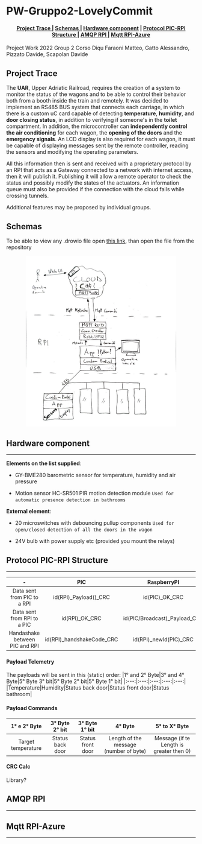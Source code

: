 # PW-Gruppo2-LovelyCommit
<div align="center">  
<h4>
    <a href="#project-trace"> Project Trace </a>
  | <a href="#schemas"> Schemas </a>
  | <a href="#hardware-component"> Hardware component</a>
  | <a href="#protocol-pic-rpi-structure"> Protocol PIC-RPI Structure </a>
  | <a href="#amqp-rpi"> AMQP RPI </a>
  | <a href="#mqtt-rpi-azure"> Mqtt RPI-Azure </a>
</h4>
</div>
Project Work 2022 Group 2 Corso Diqu
Faraoni Matteo, Gatto Alessandro, Pizzato Davide, Scapolan Davide

## Project Trace
The **UAR**, Upper Adriatic Railroad, requires the creation of a system to monitor the status of the wagons and to be able to control their behavior both from a booth inside the train and remotely.
It was decided to implement an RS485 BUS system that connects each carriage, in which there is a custom uC card capable of detecting **temperature**, **humidity**, and **door closing status**, in addition to verifying if someone's in the **toilet** compartment.
In addition, the microcontroller can **independently control the air conditioning** for each wagon, the **opening of the doors** and the **emergency signals**. An LCD display is also required for each wagon, it must be capable of displaying messages sent by the remote controller, reading the sensors and modifying the operating parameters.

All this information then is sent and received with a proprietary protocol by an RPI that acts as a Gateway connected to a network with internet access, then it will publish it. Publishing it will allow a remote operator to check the status and possibly modify the states of the actuators.
An information queue must also be provided if the connection with the cloud fails while crossing tunnels.

Additional features may be proposed by individual groups.

## Schemas

To be able to view any .drowio file open [this link](https://draw.io), than open the file from the repository

<!-- |![Flow schema of the system](./Images/FlowSchema.jpg)|
|-|-->
<div align="center">  
<img src="./Images/FlowSchema.jpg " 
     alt="Flow Schema"
     width="400" 
     height="auto" />
</div>  

## Hardware component
***
**Elements on the list supplied**:

* GY-BME280 barometric sensor for temperature, humidity and air pressure

* Motion sensor HC-SR501 PIR motion detection module
	`Used for automatic presence detection in bathrooms` 

**External element**:

*  20 microswitches with debouncing pullup components
	`Used for open/closed detection of all the doors in the wagon`

* 24V bulb with power supply etc (provided you mount the relays)

## Protocol PIC-RPI Structure
***
|- |PIC|RaspberryPI|
|:-------------:|:-------------:|:-----:|
|Data sent from PIC to a RPI|id(RPI)_Payload()_CRC|id(PIC)_OK_CRC|
|Data sent from RPI to a PIC|id(RPI)_OK_CRC|id(PIC/Broadcast)_Payload_CRC|
|Handashake between PIC and RPI|id(RPI)_handshakeCode_CRC|id(RPI)_newId(PIC)_CRC|

#### Payload Telemetry
The payloads will be sent in this (static) order: 
|1° and 2° Byte|3° and 4° Byte|5° Byte 3° bit|5° Byte 2° bit|5° Byte 1° bit|
|:---:|:---:|:---:|:---:|:---:|
|Temperature|Humidity|Status back door|Status front door|Status bathroom|

#### Payload Commands
|1° e 2° Byte|3° Byte 2° bit|3° Byte 1° bit|4° Byte|5° to X° Byte|
|:---:|:---:|:---:|:---:|:---:|
|Target temperature|Status back door|Status front door|Length of the message (number of byte)|Message (if te Length is greater then 0)|

#### CRC Calc
Library?

## AMQP RPI
***

## Mqtt RPI-Azure
***
